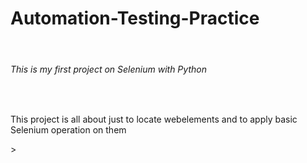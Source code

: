 # Automation-Testing-Practice
<br>
<h6>This is my first project on Selenium with Python</h6>
<br>
<p>This project is all about just to locate webelements and to apply basic Selenium operation on them</p>>